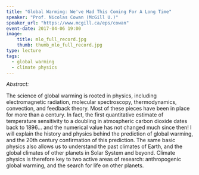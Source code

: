 ```yaml
---
title: "Global Warming: We've Had This Coming For A Long Time"
speaker: "Prof. Nicolas Cowan (McGill U.)"
speaker_url: "https://www.mcgill.ca/eps/cowan"
event-date: 2017-04-06 19:00
image:
    title: mlo_full_record.jpg
    thumb: thumb_mlo_full_record.jpg
type: lecture
tags:
  - global warming
  - climate physics
---
```

*Abstract:*

The science of global warming is rooted in physics, including electromagnetic radiation, molecular spectroscopy, thermodynamics, convection, and feedback theory. Most of these pieces have been in place for more than a century. In fact, the first quantitative estimate of temperature sensitivity to a doubling in atmospheric carbon dioxide dates back to 1896... and the numerical value has not changed much since then! I will explain the history and physics behind the prediction of global warming, and the 20th century confirmation of this prediction. The same basic physics also allows us to understand the past climates of Earth, and the global climates of other planets in Solar System and beyond. Climate physics is therefore key to two active areas of research: anthropogenic global warming, and the search for life on other planets.
